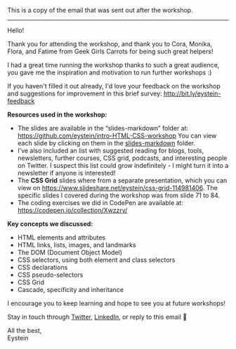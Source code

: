 This is a copy of the email that was sent out after the workshop.

---

Hello!

Thank you for attending the workshop, and thank you to Cora, Monika, Flora, and Fatime from Geek Girls Carrots for being such great helpers!

I had a great time running the workshop thanks to such a great audience, you gave me the inspiration and motivation to run further workshops :)

If you haven't filled it out already, I'd love your feedback on the workshop and suggestions for improvement in this brief survey: <http://bit.ly/eystein-feedback>

**Resources used in the workshop:**
* The slides are available in the “slides-markdown” folder at:
<https://github.com/eystein/intro-HTML-CSS-workshop>
You can view each slide by clicking on them in the [slides-markdown](https://github.com/eystein/intro-HTML-CSS-workshop/tree/master/slides-markdown) folder.
* I’ve also included an list with suggested reading for blogs, tools, newsletters, further courses, CSS grid, podcasts, and interesting people on Twitter. I suspect this list could grow indefinitely - I might turn it into a newsletter if anyone is interested!
* The **CSS Grid** slides where from a separate presentation, which you can view on <https://www.slideshare.net/eystein/css-grid-114981406>. The specific slides I covered during the workshop was from slide 71 to 84.
* The coding exercises we did in CodePen are available at:
<https://codepen.io/collection/Xwzzrv/>

**Key concepts we discussed:**
* HTML elements and attributes
* HTML links, lists, images, and landmarks
* The DOM (Document Object Model)
* CSS selectors, using both element and class selectors
* CSS declarations
* CSS pseudo-selectors
* CSS Grid
* Cascade, specificity and inheritance

I encourage you to keep learning and hope to see you at future workshops!

Stay in touch through [Twitter](https://twitter.com/iceMagic), [LinkedIn](https://www.linkedin.com/in/eystein/), or reply to this email 🙂

All the best,  
Eystein
